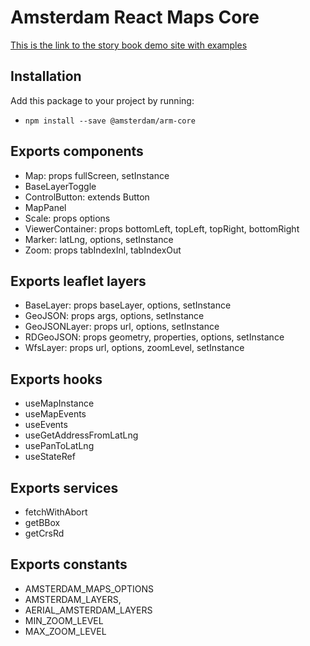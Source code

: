 # Amsterdam React Maps Core

[This is the link to the story book demo site with examples](https://amsterdam.github.io/amsterdam-react-maps)

## Installation
Add this package to your project by running:
- `npm install --save @amsterdam/arm-core`

## Exports components
- Map: props fullScreen, setInstance
- BaseLayerToggle
- ControlButton: extends Button
- MapPanel
- Scale: props options
- ViewerContainer: props bottomLeft, topLeft, topRight, bottomRight
- Marker: latLng, options, setInstance
- Zoom: props tabIndexInl, tabIndexOut

## Exports leaflet layers
- BaseLayer: props baseLayer, options, setInstance
- GeoJSON: props args, options, setInstance
- GeoJSONLayer: props url, options, setInstance
- RDGeoJSON: props geometry, properties, options, setInstance
- WfsLayer: props url, options, zoomLevel, setInstance

## Exports hooks
- useMapInstance
- useMapEvents
- useEvents
- useGetAddressFromLatLng
- usePanToLatLng
- useStateRef

## Exports services
- fetchWithAbort
- getBBox
- getCrsRd

## Exports constants
- AMSTERDAM_MAPS_OPTIONS
- AMSTERDAM_LAYERS,
- AERIAL_AMSTERDAM_LAYERS
- MIN_ZOOM_LEVEL
- MAX_ZOOM_LEVEL

